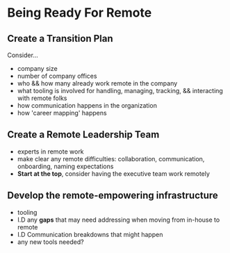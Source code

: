 # Being Ready For Remote

## Create a Transition Plan

Consider...

- company size
- number of company offices
- who && how many already work remote in the company
- what tooling is involved for handling, managing, tracking, && interacting with remote folks
- how communication happens in the organization
- how 'career mapping' happens

## Create a Remote Leadership Team

- experts in remote work
- make clear any remote difficulties: collaboration, communication, onboarding, naming expectations
- **Start at the top**, consider having the executive team work remotely

## Develop the remote-empowering infrastructure

- tooling
- I.D any **gaps** that may need addressing when moving from in-house to remote
- I.D Communication breakdowns that might happen
- any new tools needed?
